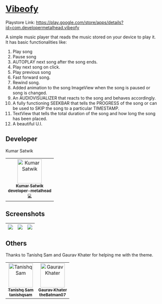 # [Vibeofy](https://play.google.com/store/apps/details?id=com.developermetalhead.vibeofy)

Playstore Link: https://play.google.com/store/apps/details?id=com.developermetalhead.vibeofy

A simple music player that reads the music stored on your device to play it. It has basic functionalities like:

1) Play song
2) Pause song
3) AUTOPLAY next song after the song ends.
4) Play next song on click.
5) Play previous song
6) Fast forward song.
7) Rewind song.
8) Added animation to the song ImageView when the song is paused or song is changed.
9) An AUDIOVISUALIZER that reacts to the song and behaves accordingly.
10) A fully functioning SEEKBAR that tells the PROGRESS of the song or can be used to SKIP the song to a particular TIMESTAMP.
11) TextView that tells the total duration of the song and how long the song has been placed.
12) A beautiful U.I.

## Developer

Kumar Satwik

<!-- ALL-CONTRIBUTORS-LIST:START - Do not remove or modify this section -->

<table>
<tr>
    <td align="center"><a href="https://linktr.ee/Kumar_Satwik"><img src="https://1.bp.blogspot.com/-pUANkEzBB7Q/YPFzwOyZI4I/AAAAAAAADkE/5hmVFXc3YoIgNPHh-mOZ9COagY3WE8c6wCLcBGAsYHQ/s0/Profile%2Bpic.png" width="80px;" alt="Kumar Satwik"/><br /><sub><b>Kumar Satwik</b></a><br /><sub><b>developer-metalhead</b><br /><a href="https://github.com/developer-metalhead" title="Code">💻</a> <a href="#ideas-ksatwik" title="Programming"</a></td>
    </tr>
</table>


## Screenshots

| <img src="https://bit.ly/2VVxg21"> | <img src="https://bit.ly/3BfH9Id"> | <img src="https://bit.ly/36JjXnE"> |
| ---------------------------------------------- | -------------------------------------------- | ------------------------------------------- |
    
## Others
    
   Thanks to Tanishq Sam and Gaurav Khater for helping me with the theme.
    
<table>
<tr>
    <td align="center"><a href="https://github.com/tanishqsam"><img src="https://github.com/tanishqsam.png?" width="80px;" alt="Tanishq Sam"/><br /><sub><b>Tanishq Sam</b></a><br /><sub><b>tanishqsam</b><br /><a href="https://github.com/tanishqsam" title="Code"</a> <a href="#ideas-tsam" title="Programming"</a></td>
    
   <td align="center"><a href="https://github.com/theBatman07"><img src="https://github.com/theBatman07.png?" width="80px;" alt="Gaurav Khater"/><br /><sub><b>Gaurav Khater</b></a><br /><sub><b>theBatman07</b><br /><a href="https://github.com/theBatman07" title="Code"</a> <a href="#ideas-gkhater" title="Programming"</a></td>
    </tr>
</table>
